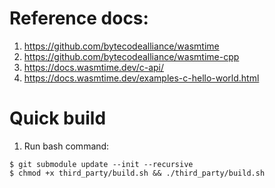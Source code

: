 # Reference docs:
1. https://github.com/bytecodealliance/wasmtime
2. https://github.com/bytecodealliance/wasmtime-cpp
3. https://docs.wasmtime.dev/c-api/
4. https://docs.wasmtime.dev/examples-c-hello-world.html

# Quick build
1. Run bash command:
```
$ git submodule update --init --recursive
$ chmod +x third_party/build.sh && ./third_party/build.sh
```
